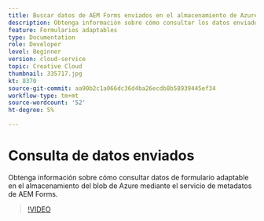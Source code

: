 ```yaml
---
title: Buscar datos de AEM Forms enviados en el almacenamiento de Azure Blob
description: Obtenga información sobre cómo consultar los datos enviados por AEM Forms en Azure Blob Storage mediante el servicio de metadatos del modelo de datos de formulario.
feature: Formularios adaptables
type: Documentation
role: Developer
level: Beginner
version: cloud-service
topic: Creative Cloud
thumbnail: 335717.jpg
kt: 8370
source-git-commit: aa90b2c1a066dc36d4ba26ecdb8b58939445ef34
workflow-type: tm+mt
source-wordcount: '52'
ht-degree: 5%

---
```


# Consulta de datos enviados

Obtenga información sobre cómo consultar datos de formulario adaptable en el almacenamiento del blob de Azure mediante el servicio de metadatos de AEM Forms.

>[!VIDEO](https://video.tv.adobe.com/v/335717/?quality=12&learn=on)


